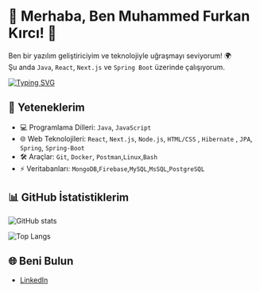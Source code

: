# 👋 Merhaba, Ben Muhammed Furkan Kırcı! 🚀

Ben bir yazılım geliştiriciyim ve teknolojiyle uğraşmayı seviyorum! 🌍  
Şu anda `Java`, `React`, `Next.js` ve `Spring Boot` üzerinde çalışıyorum.

[![Typing SVG](https://readme-typing-svg.herokuapp.com?font=Fira+Code&size=22&pause=1000&color=F75C7E&width=435&lines=Merhaba!+Ben+M.+Furkan+Kırcı;Yaz%C4%B1l%C4%B1m+Geli%C5%9Ftirici;Kod+Hayat%C4%B1m%C4%B1n+Merkezinde)](https://git.io/typing-svg)
## 🔧 Yeteneklerim

- 💻 Programlama Dilleri: `Java`, `JavaScript`
- 🌐 Web Teknolojileri: `React`, `Next.js`, `Node.js`, `HTML/CSS` , `Hibernate` , `JPA`, `Spring`, `Spring-Boot`
- 🛠️ Araçlar: `Git`, `Docker`, `Postman`,`Linux`,`Bash`
- ⚡ Veritabanları: `MongoDB`,`Firebase`,`MySQL`,`MsSQL`,`PostgreSQL`

## 📊 GitHub İstatistiklerim

![GitHub stats](https://github-readme-stats.vercel.app/api?username=FurkanKirci&show_icons=true&theme=dark)

![Top Langs](https://github-readme-stats.vercel.app/api/top-langs/?username=username&layout=compact&theme=radical)

## 🌐 Beni Bulun

- [LinkedIn](https://www.linkedin.com/in/kullanici-adiniz/muhammed-furkan-kırcı-41665523b/)
